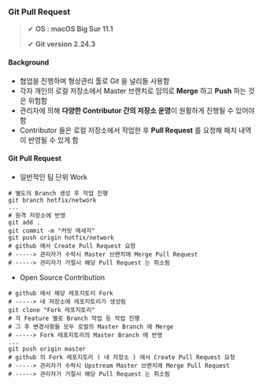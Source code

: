 ### Git Pull Request

> ✔ **OS : macOS Big Sur 11.1**
>
> ✔ **Git version 2.24.3**



#### Background

- 협업을 진행하며 형상관리 툴로 Git 을 널리들 사용함
- 각자 개인의 로컬 저장소에서 Master 브랜치로 임의로 **Merge** 하고 **Push** 하는 것은 위험함
- 관리자에 의해 **다양한 Contributor 간의 저장소 운영**이 원활하게 진행될 수 있어야 함 
- Contributor 들은 로컬 저장소에서 작업한 후 **Pull Request** 를 요청해 패치 내역이 반영될 수 있게 함



#### Git Pull Request

- 일반적인 팀 단위 Work

~~~shell
# 별도의 Branch 생성 후 작업 진행
git branch hotfix/network
...
# 원격 저장소에 반영
git add .
git commit -m "커밋 메세지"
git push origin hotfix/network
# github 에서 Create Pull Request 요청
# -----> 관리자가 수락시 Master 브랜치에 Merge Pull Request
# -----> 관리자가 거절시 해당 Pull Request 는 취소됨
~~~

- Open Source Contribution

~~~shell
# github 에서 해당 레포지토리 Fork
# -----> 내 저장소에 레포지토리가 생성됨
git clone "Fork 레포지토리"
# 각 Feature 별로 Branch 작업 등 작업 진행
# 그 후 변경사항들 모두 로컬의 Master Branch 에 Merge
# -----> Fork 레포지토리의 Master Branch 에 반영
...
git push origin master
# github 의 Fork 레포지토리 ( 내 저장소 ) 에서 Create Pull Request 요청
# -----> 관리자가 수락시 Upstream Master 브랜치에 Merge Pull Request
# -----> 관리자가 거절시 해당 Pull Request 는 취소됨
~~~